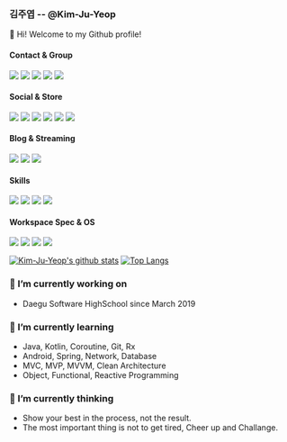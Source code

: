 ### 김주엽 -- @Kim-Ju-Yeop

👋 Hi! Welcome to my Github profile!

#### Contact & Group
<a><img src="https://img.shields.io/badge/Gmail-D14836?style=for-the-badge&logo=gmail&logoColor=white"></a>
<a><img src="https://img.shields.io/badge/Messenger-00B2FF?style=for-the-badge&logo=messenger&logoColor=white"></a>
<a><img src="https://img.shields.io/badge/Discord-7289DA?style=for-the-badge&logo=discord&logoColor=white"></a>
<a><img src="https://img.shields.io/badge/Zoom-2D8CFF?style=for-the-badge&logo=zoom&logoColor=white"></a>
<a><img src="https://img.shields.io/badge/Zoom-2D8CFF?style=for-the-badge&logo=zoom&logoColor=white"></a>

#### Social & Store
<a><img src="https://img.shields.io/badge/Facebook-1877F2?style=for-the-badge&logo=facebook&logoColor=white"></a>
<a><img src="https://img.shields.io/badge/Instagram-E4405F?style=for-the-badge&logo=instagram&logoColor=white"></a>
<a><img src="https://img.shields.io/badge/LinkedIn-0077B5?style=for-the-badge&logo=linkedin&logoColor=white"></a>
<a><img src="https://img.shields.io/badge/GitHub-100000?style=for-the-badge&logo=github&logoColor=white"></a>
<a><img src="https://img.shields.io/badge/Stack_Overflow-FE7A16?style=for-the-badge&logo=stack-overflow&logoColor=white"></a>
<a><img src="https://img.shields.io/badge/Google_Play-414141?style=for-the-badge&logo=google-play&logoColor=white"></a>

#### Blog & Streaming
<a><img src="https://img.shields.io/badge/-NAVER-green?style=for-the-badge"></a>
<a><img src="https://img.shields.io/badge/-Tistory-orange?style=for-the-badge"></a>
<a><img src="https://img.shields.io/badge/YouTube-FF0000?style=for-the-badge&logo=youtube&logoColor=white"></a>

#### Skills
<a><img src="https://img.shields.io/badge/Java-ED8B00?style=for-the-badge&logo=java&logoColor=white"></a>
<a><img src="https://img.shields.io/badge/Kotlin-0095D5?&style=for-the-badge&logo=kotlin&logoColor=white"></a>
<a><img src="https://img.shields.io/badge/Spring-6DB33F?style=for-the-badge&logo=spring&logoColor=white"></a>
<a><img src="https://img.shields.io/badge/MySQL-00000F?style=for-the-badge&logo=mysql&logoColor=white"></a>

#### Workspace Spec & OS
<a><img src="https://img.shields.io/badge/Apple-MacBook_Pro_2019-999999?style=for-the-badge&logo=apple&logoColor=white"></a>
<a><img src="https://img.shields.io/badge/Android-3DDC84?style=for-the-badge&logo=android&logoColor=white"></a>
<a><img src="https://img.shields.io/badge/iOS-000000?style=for-the-badge&logo=ios&logoColor=white"></a>
<a><img src="https://img.shields.io/badge/Windows-0078D6?style=for-the-badge&logo=windows&logoColor=white"></a>

[![Kim-Ju-Yeop's github stats](https://github-readme-stats.vercel.app/api?username=Kim-Ju-Yeop&show_icons=true)](https://github.com/Kim-Ju-Yeop)
[![Top Langs](https://github-readme-stats.vercel.app/api/top-langs/?username=Kim-Ju-Yeop&layout=compact)](https://github.com/anuraghazra/github-readme-stats)

### 🔭 I’m currently working on 
- Daegu Software HighSchool since March 2019

### 🌱 I’m currently learning
- Java, Kotlin, Coroutine, Git, Rx
- Android, Spring, Network, Database
- MVC, MVP, MVVM, Clean Architecture
- Object, Functional, Reactive Programming

### 💬 I’m currently thinking
- Show your best in the process, not the result.
- The most important thing is not to get tired, Cheer up and Challange.